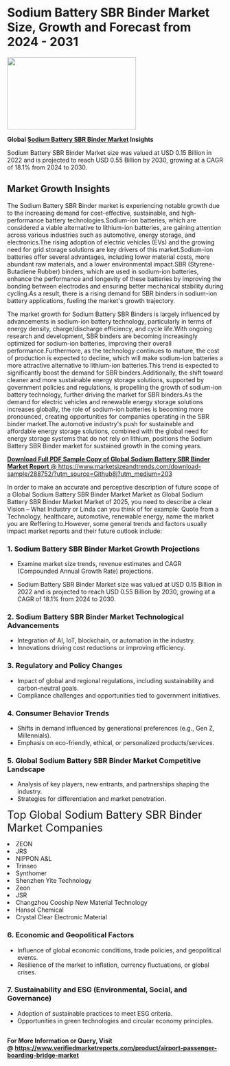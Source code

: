 <H1>Sodium Battery SBR Binder Market Size, Growth and Forecast from 2024 - 2031</H1><img class="aligncenter size-medium wp-image-584254" src="https://thirdeyenews.in/wp-content/uploads/2024/09/Global-Market-Research-300x168.jpeg" alt="" width="300" height="168" /><p><strong>Global&nbsp;<a href="https://www.marketsizeandtrends.com/download-sample/288752/?utm_source=Github8j?utm_medium=203">Sodium Battery SBR Binder Market</a> Insights</strong></p><p>Sodium Battery SBR Binder Market size was valued at USD 0.15 Billion in 2022 and is projected to reach USD 0.55 Billion by 2030, growing at a CAGR of 18.1% from 2024 to 2030.</p><p><h2>Market Growth Insights</h2> <p>The Sodium Battery SBR Binder market is experiencing notable growth due to the increasing demand for cost-effective, sustainable, and high-performance battery technologies.Sodium-ion batteries, which are considered a viable alternative to lithium-ion batteries, are gaining attention across various industries such as automotive, energy storage, and electronics.The rising adoption of electric vehicles (EVs) and the growing need for grid storage solutions are key drivers of this market.Sodium-ion batteries offer several advantages, including lower material costs, more abundant raw materials, and a lower environmental impact.SBR (Styrene-Butadiene Rubber) binders, which are used in sodium-ion batteries, enhance the performance and longevity of these batteries by improving the bonding between electrodes and ensuring better mechanical stability during cycling.As a result, there is a rising demand for SBR binders in sodium-ion battery applications, fueling the market's growth trajectory.</p> <p><a href="#"></a></p> <p>The market growth for Sodium Battery SBR Binders is largely influenced by advancements in sodium-ion battery technology, particularly in terms of energy density, charge/discharge efficiency, and cycle life.With ongoing research and development, SBR binders are becoming increasingly optimized for sodium-ion batteries, improving their overall performance.Furthermore, as the technology continues to mature, the cost of production is expected to decline, which will make sodium-ion batteries a more attractive alternative to lithium-ion batteries.This trend is expected to significantly boost the demand for SBR binders.Additionally, the shift toward cleaner and more sustainable energy storage solutions, supported by government policies and regulations, is propelling the growth of sodium-ion battery technology, further driving the market for SBR binders.As the demand for electric vehicles and renewable energy storage solutions increases globally, the role of sodium-ion batteries is becoming more pronounced, creating opportunities for companies operating in the SBR binder market.The automotive industry's push for sustainable and affordable energy storage solutions, combined with the global need for energy storage systems that do not rely on lithium, positions the Sodium Battery SBR Binder market for sustained growth in the coming years.</p> <p><a href="#"></p><p><span class=""><strong>Download Full PDF Sample Copy of Global Sodium Battery SBR Binder Market Report</strong> @ <a href="https://www.marketsizeandtrends.com/download-sample/288752/?utm_source=Github8j?utm_medium=203" target="_blank">https://www.marketsizeandtrends.com/download-sample/288752/?utm_source=Github8j?utm_medium=203</a></span></p><p>In order to make an accurate and perceptive description of future scope of a Global&nbsp;Sodium Battery SBR Binder Market Market as Global&nbsp;Sodium Battery SBR Binder Market Market of 2025, you need to describe a clear Vision &ndash; What Industry or Linda can you think of for example: Quote from a Technology, healthcare, automotive, renewable energy, name the market you are Reffering to.However, some general trends and factors usually impact market reports and their future outlook include:</p><h3>1.&nbsp;<strong>Sodium Battery SBR Binder Market Growth Projections</strong></h3><ul><li>Examine market size trends, revenue estimates and CAGR (Compounded Annual Growth Rate) projections.</li><li><p>Sodium Battery SBR Binder Market size was valued at USD 0.15 Billion in 2022 and is projected to reach USD 0.55 Billion by 2030, growing at a CAGR of 18.1% from 2024 to 2030.</p></li></ul><h3>2.&nbsp;<strong>Sodium Battery SBR Binder Market Technological Advancements</strong></h3><ul><li>Integration of AI, IoT, blockchain, or automation in the industry.</li><li>Innovations driving cost reductions or improving efficiency.</li></ul><h3>3.&nbsp;<strong>Regulatory and Policy Changes</strong></h3><ul><li>Impact of global and regional regulations, including sustainability and carbon-neutral goals.</li><li>Compliance challenges and opportunities tied to government initiatives.</li></ul><h3>4.&nbsp;<strong>Consumer Behavior Trends</strong></h3><ul><li>Shifts in demand influenced by generational preferences (e.g., Gen Z, Millennials).</li><li>Emphasis on eco-friendly, ethical, or personalized products/services.</li></ul><h3>5.&nbsp;<strong>Global Sodium Battery SBR Binder Market Competitive Landscape</strong></h3><ul><li>Analysis of key players, new entrants, and partnerships shaping the industry.</li><li>Strategies for differentiation and market penetration.</li></ul><p data-pm-slice="1 1 []"><span style="color: inherit; font-family: inherit; font-size: 25px;">Top Global Sodium Battery SBR Binder Market Companies</span></p><div class="" data-test-id=""><p><li>ZEON</li><li> JRS</li><li> NIPPON A&L</li><li> Trinseo</li><li> Synthomer</li><li> Shenzhen Yite Technology</li><li> Zeon</li><li> JSR</li><li> Changzhou Cooship New Material Technology</li><li> Hansol Chemical</li><li> Crystal Clear Electronic Material</li></p></div><h3>6.&nbsp;<strong>Economic and Geopolitical Factors</strong></h3><ul><li>Influence of global economic conditions, trade policies, and geopolitical events.</li><li>Resilience of the market to inflation, currency fluctuations, or global crises.</li></ul><h3>7.&nbsp;<strong>Sustainability and ESG (Environmental, Social, and Governance)</strong></h3><ul><li>Adoption of sustainable practices to meet ESG criteria.</li><li>Opportunities in green technologies and circular economy principles.</li></ul><h2><strong style="font-size: 14px;">For More Information or Query, Visit @&nbsp;</strong><a style="background-color: #ffffff; font-size: 14px;" href="https://www.marketsizeandtrends.com/report/sodium-battery-sbr-binder-market/" target="_blank">https://www.verifiedmarketreports.com/product/airport-passenger-boarding-bridge-market</a></h2>
